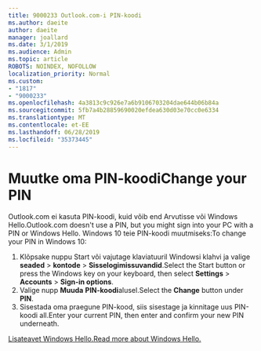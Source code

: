 ```yaml
---
title: 9000233 Outlook.com-i PIN-koodi
ms.author: daeite
author: daeite
manager: joallard
ms.date: 3/1/2019
ms.audience: Admin
ms.topic: article
ROBOTS: NOINDEX, NOFOLLOW
localization_priority: Normal
ms.custom:
- "1817"
- "9000233"
ms.openlocfilehash: 4a3813c9c926e7a6b9106703204dae644b06b84a
ms.sourcegitcommit: 5fb7a4b28859690020efdea630d03e70cc0e6334
ms.translationtype: MT
ms.contentlocale: et-EE
ms.lasthandoff: 06/28/2019
ms.locfileid: "35373445"
---
```

# <a name="change-your-pin"></a><span data-ttu-id="085bb-102">Muutke oma PIN-koodi</span><span class="sxs-lookup"><span data-stu-id="085bb-102">Change your PIN</span></span>

<span data-ttu-id="085bb-103">Outlook.com ei kasuta PIN-koodi, kuid võib end Arvutisse või Windows Hello.</span><span class="sxs-lookup"><span data-stu-id="085bb-103">Outlook.com doesn't use a PIN, but you might sign into your PC with a PIN or Windows Hello.</span></span> <span data-ttu-id="085bb-104">Windows 10 teie PIN-koodi muutmiseks:</span><span class="sxs-lookup"><span data-stu-id="085bb-104">To change your PIN in Windows 10:</span></span>

1. <span data-ttu-id="085bb-105">Klõpsake nuppu Start või vajutage klaviatuuril Windowsi klahvi ja valige **seaded** > **kontode** > **Sisselogimissuvandid**.</span><span class="sxs-lookup"><span data-stu-id="085bb-105">Select the Start button or press the Windows key on your keyboard, then select **Settings** > **Accounts** > **Sign-in options**.</span></span>
2. <span data-ttu-id="085bb-106">Valige nupp **Muuda** **PIN-koodi**alusel.</span><span class="sxs-lookup"><span data-stu-id="085bb-106">Select the **Change** button under **PIN**.</span></span>
3. <span data-ttu-id="085bb-107">Sisestada oma praegune PIN-kood, siis sisestage ja kinnitage uus PIN-koodi all.</span><span class="sxs-lookup"><span data-stu-id="085bb-107">Enter your current PIN, then enter and confirm your new PIN underneath.</span></span>

[<span data-ttu-id="085bb-108">Lisateavet Windows Hello.</span><span class="sxs-lookup"><span data-stu-id="085bb-108">Read more about Windows Hello.</span></span>](https://support.microsoft.com/help/17215/)